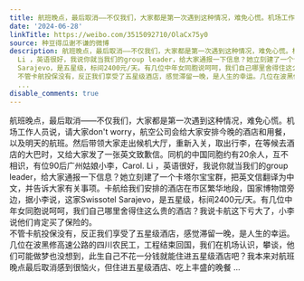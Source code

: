 ```yaml
---
title: 航班晚点，最后取消——不仅我们，大家都是第一次遇到这种情况，难免心慌。机场工作人员说，请大家don't worry，航空公司会给大家安排今晚的酒店和用餐，以及明...
date: '2024-06-28'
linkTitle: https://weibo.com/3515092710/OlaCx75y0
source: 种豆得瓜谢不谦的微博
description: 航班晚点，最后取消——不仅我们，大家都是第一次遇到这种情况，难免心慌。机场工作人员说，请大家don't worry，航空公司会给大家安排今晚的酒店和用餐，以及明天的航班。然后带领大家走出候机大厅，重新入关，取出行李，在等候去酒店的大巴时，又给大家发了一张英文致歉信。同机的中国同胞约有20余人，互不相识，有位90后广州姑娘小李，Carol.
  Li ，英语很好，我说你就当我们的group leader，给大家通报一下信息？她立刻建了一个卡塔尔宝宝群，把英文信翻译为中文，并告诉大家有关事项。卡航给我们安排的酒店在市区繁华地段，国家博物馆旁边，据小李说，这家Swissotel
  Sarajevo，是五星级，标间2400元/天。有几位中年女同胞说呵呵，我们自己哪里舍得住这么贵的酒店？我说卡航这下亏大了，小李说他们肯定买了保险的。<br>
  不管卡航投保没有，反正我们享受了五星级酒店，感觉滞留一晚，是人生的幸运。几位在波黑修高速公路的四川农民工，工程结束回国，我们在机场认识，攀谈，他们可能做梦也没想到，此生自己不花一分钱就能住进五星级酒店吧？我本来对航班晚点最后取消感到很恼火，但住进五星级酒店、吃上丰盛的晚餐
  ...
disable_comments: true
---
```

航班晚点，最后取消——不仅我们，大家都是第一次遇到这种情况，难免心慌。机场工作人员说，请大家don't worry，航空公司会给大家安排今晚的酒店和用餐，以及明天的航班。然后带领大家走出候机大厅，重新入关，取出行李，在等候去酒店的大巴时，又给大家发了一张英文致歉信。同机的中国同胞约有20余人，互不相识，有位90后广州姑娘小李，Carol. Li ，英语很好，我说你就当我们的group leader，给大家通报一下信息？她立刻建了一个卡塔尔宝宝群，把英文信翻译为中文，并告诉大家有关事项。卡航给我们安排的酒店在市区繁华地段，国家博物馆旁边，据小李说，这家Swissotel Sarajevo，是五星级，标间2400元/天。有几位中年女同胞说呵呵，我们自己哪里舍得住这么贵的酒店？我说卡航这下亏大了，小李说他们肯定买了保险的。<br> 不管卡航投保没有，反正我们享受了五星级酒店，感觉滞留一晚，是人生的幸运。几位在波黑修高速公路的四川农民工，工程结束回国，我们在机场认识，攀谈，他们可能做梦也没想到，此生自己不花一分钱就能住进五星级酒店吧？我本来对航班晚点最后取消感到很恼火，但住进五星级酒店、吃上丰盛的晚餐 ...